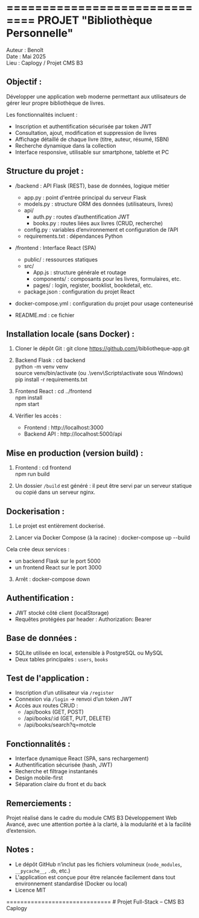 
==============================
PROJET "Bibliothèque Personnelle"
==============================

Auteur : Benoît  
Date : Mai 2025  
Lieu : Caplogy / Projet CMS B3  

Objectif :
----------
Développer une application web moderne permettant aux utilisateurs de gérer leur propre bibliothèque de livres.

Les fonctionnalités incluent :
- Inscription et authentification sécurisée par token JWT
- Consultation, ajout, modification et suppression de livres
- Affichage détaillé de chaque livre (titre, auteur, résumé, ISBN)
- Recherche dynamique dans la collection
- Interface responsive, utilisable sur smartphone, tablette et PC

Structure du projet :
---------------------
- /backend : API Flask (REST), base de données, logique métier
  - app.py : point d'entrée principal du serveur Flask
  - models.py : structure ORM des données (utilisateurs, livres)
  - api/
    - auth.py : routes d’authentification JWT
    - books.py : routes liées aux livres (CRUD, recherche)
  - config.py : variables d’environnement et configuration de l’API
  - requirements.txt : dépendances Python

- /frontend : Interface React (SPA)
  - public/ : ressources statiques
  - src/
    - App.js : structure générale et routage
    - components/ : composants pour les livres, formulaires, etc.
    - pages/ : login, register, booklist, bookdetail, etc.
  - package.json : configuration du projet React

- docker-compose.yml : configuration du projet pour usage conteneurisé
- README.md : ce fichier

Installation locale (sans Docker) :
-----------------------------------
1. Cloner le dépôt Git :
   git clone https://github.com/<utilisateur>/bibliotheque-app.git

2. Backend Flask :
   cd backend  
   python -m venv venv  
   source venv/bin/activate  (ou .\venv\Scripts\activate sous Windows)  
   pip install -r requirements.txt

3. Frontend React :
   cd ../frontend  
   npm install  
   npm start

4. Vérifier les accès :
   - Frontend : http://localhost:3000  
   - Backend API : http://localhost:5000/api

Mise en production (version build) :
-------------------------------------
1. Frontend :
   cd frontend  
   npm run build

2. Un dossier `/build` est généré : il peut être servi par un serveur statique ou copié dans un serveur nginx.

Dockerisation :
---------------
1. Le projet est entièrement dockerisé.

2. Lancer via Docker Compose (à la racine) :
   docker-compose up --build

Cela crée deux services :
- un backend Flask sur le port 5000
- un frontend React sur le port 3000

3. Arrêt :
   docker-compose down

Authentification :
------------------
- JWT stocké côté client (localStorage)
- Requêtes protégées par header :
    Authorization: Bearer <token>

Base de données :
-----------------
- SQLite utilisée en local, extensible à PostgreSQL ou MySQL
- Deux tables principales : `users`, `books`

Test de l'application :
-----------------------
- Inscription d’un utilisateur via `/register`
- Connexion via `/login` → renvoi d’un token JWT
- Accès aux routes CRUD :
    - /api/books (GET, POST)
    - /api/books/:id (GET, PUT, DELETE)
    - /api/books/search?q=motcle

Fonctionnalités :
-----------------
- Interface dynamique React (SPA, sans rechargement)
- Authentification sécurisée (hash, JWT)
- Recherche et filtrage instantanés
- Design mobile-first
- Séparation claire du front et du back

Remerciements :
---------------
Projet réalisé dans le cadre du module CMS B3 Développement Web Avancé, avec une attention portée à la clarté, à la modularité et à la facilité d’extension.

Notes :
-------
- Le dépôt GitHub n’inclut pas les fichiers volumineux (`node_modules`, `__pycache__`, `.db`, etc.)
- L'application est conçue pour être relancée facilement dans tout environnement standardisé (Docker ou local)
- Licence MIT

==============================   # Projet Full-Stack – CMS B3 Caplogy
